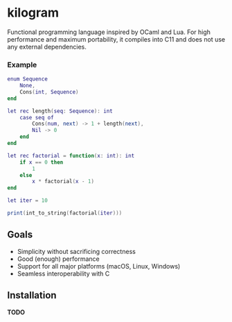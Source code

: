 # kilogram

Functional programming language inspired by OCaml and Lua. For high performance and maximum portability, it compiles
into C11 and does not use any external dependencies.

### Example

```lua
enum Sequence 
    None,
    Cons(int, Sequence)
end

let rec length(seq: Sequence): int
    case seq of 
        Cons(num, next) -> 1 + length(next),
	    Nil -> 0
    end
end

let rec factorial = function(x: int): int 
    if x == 0 then 
    	1
    else 
    	x * factorial(x - 1)
end

let iter = 10

print(int_to_string(factorial(iter)))
```

## Goals

- Simplicity without sacrificing correctness
- Good (enough) performance
- Support for all major platforms (macOS, Linux, Windows)
- Seamless interoperability with C

## Installation

**TODO**
